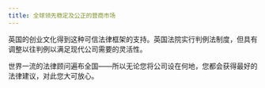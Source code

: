 ```yaml
---
title: 全球领先稳定及公正的营商市场
---
```


英国的创业文化得到这种可信法律框架的支持。英国法院实行判例法制度，但具有调整以往判例以满足现代公司需要的灵活性。

世界一流的法律顾问遍布全国——所以无论您将公司设在何地，您都会获得最好的法律建议，对此您大可放心。